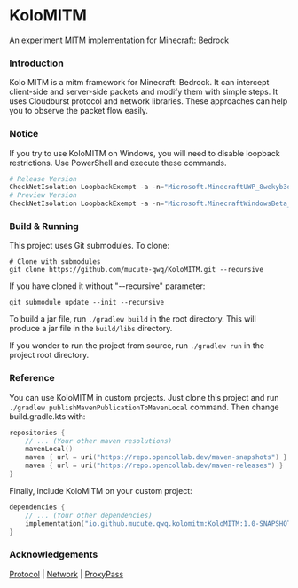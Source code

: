 # KoloMITM
An experiment MITM implementation for Minecraft: Bedrock

### Introduction
Kolo MITM is a mitm framework for Minecraft: Bedrock. It can intercept client-side and server-side packets and modify them with simple steps. It uses Cloudburst protocol and network libraries. These approaches can help you to observe the packet flow easily.

### Notice
If you try to use KoloMITM on Windows, you will need to disable loopback restrictions. Use PowerShell and execute these commands.

```ps1
# Release Version
CheckNetIsolation LoopbackExempt -a -n="Microsoft.MinecraftUWP_8wekyb3d8bbwe"
# Preview Version
CheckNetIsolation LoopbackExempt -a -n="Microsoft.MinecraftWindowsBeta_8wekyb3d8bbwe"
```

### Build & Running
This project uses Git submodules. To clone:

```shell
# Clone with submodules
git clone https://github.com/mucute-qwq/KoloMITM.git --recursive
```

If you have cloned it without "--recursive" parameter:

```shell
git submodule update --init --recursive
```

To build a jar file, run `./gradlew build` in the root directory. This will produce a jar file in the `build/libs` directory.

If you wonder to run the project from source, run `./gradlew run` in the project root directory.

### Reference
You can use KoloMITM in custom projects. Just clone this project and run `./gradlew publishMavenPublicationToMavenLocal` command. Then change build.gradle.kts with:

```kotlin
repositories {
    // ... (Your other maven resolutions)
    mavenLocal()
    maven { url = uri("https://repo.opencollab.dev/maven-snapshots") }
    maven { url = uri("https://repo.opencollab.dev/maven-releases") }
}
```

Finally, include KoloMITM on your custom project:
```kotlin
dependencies {
    // ... (Your other dependencies)
    implementation("io.github.mucute.qwq.kolomitm:KoloMITM:1.0-SNAPSHOT")
}
```

### Acknowledgements
[Protocol](https://github.com/CloudburstMC/Protocol.git)
| [Network](https://github.com/CloudburstMC/Network.git)
| [ProxyPass](https://github.com/CloudburstMC/ProxyPass.git)